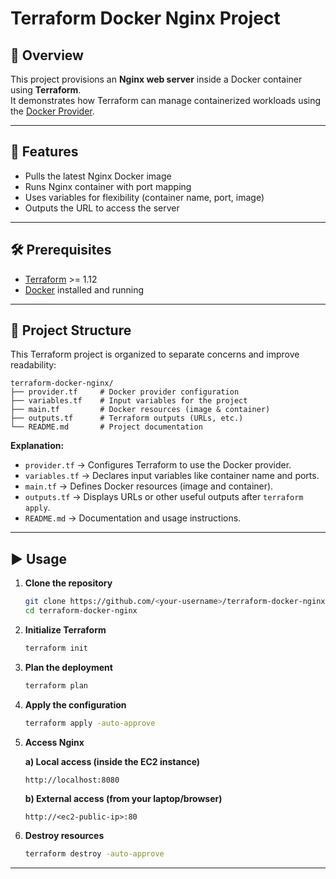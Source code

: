 # Terraform Docker Nginx Project

## 📌 Overview

This project provisions an **Nginx web server** inside a Docker container using **Terraform**.  
It demonstrates how Terraform can manage containerized workloads using the [Docker Provider](https://registry.terraform.io/providers/kreuzwerker/docker).

---

## 🚀 Features

- Pulls the latest Nginx Docker image
- Runs Nginx container with port mapping
- Uses variables for flexibility (container name, port, image)
- Outputs the URL to access the server

---

## 🛠️ Prerequisites

- [Terraform](https://developer.hashicorp.com/terraform/downloads) >= 1.12
- [Docker](https://docs.docker.com/get-docker/) installed and running

---

## 📂 Project Structure

This Terraform project is organized to separate concerns and improve readability:

```
terraform-docker-nginx/
├── provider.tf     # Docker provider configuration
├── variables.tf    # Input variables for the project
├── main.tf         # Docker resources (image & container)
├── outputs.tf      # Terraform outputs (URLs, etc.)
└── README.md       # Project documentation
```

**Explanation:**
- `provider.tf` → Configures Terraform to use the Docker provider.
- `variables.tf` → Declares input variables like container name and ports.
- `main.tf` → Defines Docker resources (image and container).
- `outputs.tf` → Displays URLs or other useful outputs after `terraform apply`.
- `README.md` → Documentation and usage instructions.

---

## ▶️ Usage

1. **Clone the repository**

   ```bash
   git clone https://github.com/<your-username>/terraform-docker-nginx.git
   cd terraform-docker-nginx

   ```

2. **Initialize Terraform**
   ```bash
   terraform init

   ```

3. **Plan the deployment**
   ```bash
   terraform plan

   ```

4. **Apply the configuration**
   ```bash
   terraform apply -auto-approve

   ```

5. **Access Nginx**

   **a) Local access (inside the EC2 instance)**

   `http://localhost:8080`

   **b) External access (from your laptop/browser)**

   `http://<ec2-public-ip>:80`
   
6. **Destroy resources**
   ```bash
   terraform destroy -auto-approve

   ```

---
